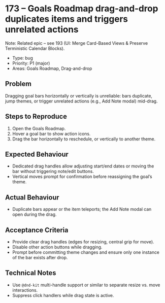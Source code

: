 # 173 – Goals Roadmap drag-and-drop duplicates items and triggers unrelated actions

Note: Related epic – see 193 (UI: Merge Card-Based Views & Preserve Terministic Calendar Blocks).

- Type: bug
- Priority: P1 (major)
- Areas: Goals Roadmap, Drag-and-drop

## Problem
Dragging goal bars horizontally or vertically is unreliable: bars duplicate, jump themes, or trigger unrelated actions (e.g., Add Note modal) mid-drag.

## Steps to Reproduce
1. Open the Goals Roadmap.
2. Hover a goal bar to show action icons.
3. Drag the bar horizontally to reschedule, or vertically to another theme.

## Expected Behaviour
- Dedicated drag handles allow adjusting start/end dates or moving the bar without triggering note/edit buttons.
- Vertical moves prompt for confirmation before reassigning the goal’s theme.

## Actual Behaviour
- Duplicate bars appear or the item teleports; the Add Note modal can open during the drag.

## Acceptance Criteria
- Provide clear drag handles (edges for resizing, central grip for move).
- Disable other action buttons while dragging.
- Prompt before committing theme changes and ensure only one instance of the bar exists after drop.

## Technical Notes
- Use `@dnd-kit` multi-handle support or similar to separate resize vs. move interactions.
- Suppress click handlers while drag state is active.
